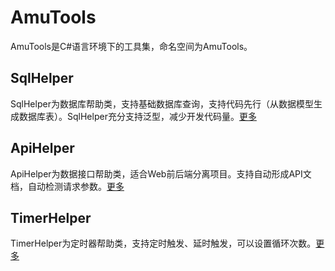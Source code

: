 # AmuTools
AmuTools是C#语言环境下的工具集，命名空间为AmuTools。

## SqlHelper
SqlHelper为数据库帮助类，支持基础数据库查询，支持代码先行（从数据模型生成数据库表）。SqlHelper充分支持泛型，减少开发代码量。[更多](SqlHelper)

## ApiHelper
ApiHelper为数据接口帮助类，适合Web前后端分离项目。支持自动形成API文档，自动检测请求参数。[更多](ApiHelper)

## TimerHelper
TimerHelper为定时器帮助类，支持定时触发、延时触发，可以设置循环次数。[更多](TimerHelper)